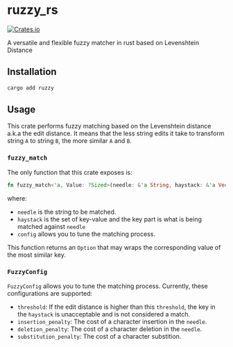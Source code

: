 # ruzzy_rs
[![Crates.io][crates-badge]][crates-url]

[crates-badge]: https://img.shields.io/crates/v/ruzzy.svg
[crates-url]: https://crates.io/crates/ruzzy

A versatile and flexible fuzzy matcher in rust based on Levenshtein Distance

## Installation

```bash
cargo add ruzzy
```

## Usage

This crate performs fuzzy matching based on the Levenshtein distance a.k.a the edit distance. It means that the less string edits it take to transform string `A` to string `B`, the more similar `A` and `B`.

### `fuzzy_match`

The only function that this crate exposes is:

```rust
fn fuzzy_match<'a, Value: ?Sized>(needle: &'a String, haystack: &'a Vec<(String, &'a Value)>, config: FuzzyConfig) -> Option<&'a Value>;
```

where:

* `needle` is the string to be matched.
* `haystack` is the set of key-value and the key part is what is being matched against `needle`
* `config` allows you to tune the matching process.

This function returns an `Option` that may wraps the corresponding value of the most similar key.

### `FuzzyConfig`

`FuzzyConfig` allows you to tune the matching process. Currently, these configurations are supported:

* `threshold`: If the edit distance is higher than this `threshold`, the key in the `haystack` is unacceptable and is not considered a match.
* `insertion_penalty`: The cost of a character insertion in the `needle`.
* `deletion_penalty`: The cost of a character deletion in the `needle`.
* `substitution_penalty`: The cost of a character substition.
